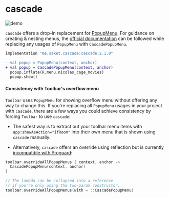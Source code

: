 # cascade

![demo](https://github.com/saket/cascade/raw/trunk/demo.gif)

`cascade` offers a drop-in replacement for [PopupMenu](https://developer.android.com/reference/androidx/appcompat/widget/PopupMenu). For guidance on creating & nesting menus, the [official documentation](https://developer.android.com/develop/ui/views/components/menus) can be followed while replacing any usages of `PopupMenu` with `CascadePopupMenu`.

```groovy
implementation "me.saket.cascade:cascade:2.1.0"
```

```diff
- val popup = PopupMenu(context, anchor)
+ val popup = CascadePopupMenu(context, anchor)
  popup.inflate(R.menu.nicolas_cage_movies)
  popup.show()
```

#### Consistency with Toolbar's overflow menu

`Toolbar` uses `PopupMenu` for showing overflow menu without offering any way to change this. If you're replacing all `PopupMenu` usages in your project with `cascade`, there are a few ways you could achieve consistency by forcing `Toolbar` to use `cascade`:

- The safest way is to extract out your toolbar menu items with `app:showAsAction="ifRoom"` into their own menu that is shown using `cascade` manually.

- Alternatively, `cascade` offers an override using reflection but is currently [incompatible with Proguard](https://github.com/saket/cascade/issues/31):

```kotlin
toolbar.overrideAllPopupMenus { context, anchor ->
  CascadePopupMenu(context, anchor)
}

// The lambda can be collapsed into a reference
// if you're only using the two-param constructor.
toolbar.overrideAllPopupMenus(with = ::CascadePopupMenu)
```
